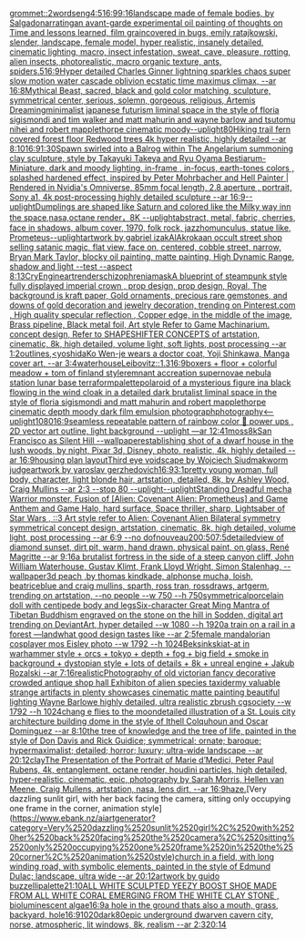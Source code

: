 [grommet::2](https://www.ebank.nz/aiartgenerator?category=grommet%3A%3A2)[words](https://www.ebank.nz/aiartgenerator?category=words)[eng](https://www.ebank.nz/aiartgenerator?category=eng)[4:5](https://www.ebank.nz/aiartgenerator?category=4%3A5)[16:9](https://www.ebank.nz/aiartgenerator?category=16%3A9)[9:16](https://www.ebank.nz/aiartgenerator?category=9%3A16)[landscape made of female bodies, by Salgado](https://www.ebank.nz/aiartgenerator?category=landscape%2520made%2520of%2520female%2520bodies%2C%2520by%2520Salgado)[narrating](https://www.ebank.nz/aiartgenerator?category=narrating)[an avant-garde experimental oil painting of thoughts on Time and lessons learned, film grain](https://www.ebank.nz/aiartgenerator?category=an%2520avant-garde%2520experimental%2520oil%2520painting%2520of%2520thoughts%2520on%2520Time%2520and%2520lessons%2520learned%2C%2520film%2520grain)[covered in bugs, emily ratajkowski, slender, landscape, female model, hyper realistic, insanely detailed, cinematic lighting, macro, insect infestation, sweat, cave, pleasure, rotting, alien insects, photorealistic, macro organic texture, ants, spiders](https://www.ebank.nz/aiartgenerator?category=covered%2520in%2520bugs%2C%2520emily%2520ratajkowski%2C%2520slender%2C%2520landscape%2C%2520female%2520model%2C%2520hyper%2520realistic%2C%2520insanely%2520detailed%2C%2520cinematic%2520lighting%2C%2520macro%2C%2520insect%2520infestation%2C%2520sweat%2C%2520cave%2C%2520pleasure%2C%2520rotting%2C%2520alien%2520insects%2C%2520photorealistic%2C%2520macro%2520organic%2520texture%2C%2520ants%2C%2520spiders)[.5](https://www.ebank.nz/aiartgenerator?category=.5)[16:9](https://www.ebank.nz/aiartgenerator?category=16%3A9)[Hyper detailed Charles Ginner lightning sparkles chaos super slow motion water cascade oblivion ecstatic time maximus climax, --ar 16:8](https://www.ebank.nz/aiartgenerator?category=Hyper%2520detailed%2520Charles%2520Ginner%2520lightning%2520sparkles%2520chaos%2520super%2520slow%2520motion%2520water%2520cascade%2520oblivion%2520ecstatic%2520time%2520maximus%2520climax%2C%2520--ar%252016%3A8)[Mythical Beast, sacred, black and gold color matching, sculpture, symmetrical center, serious, solemn, gorgeous, religious, Artemis Dreaming](https://www.ebank.nz/aiartgenerator?category=Mythical%2520Beast%2C%2520sacred%2C%2520black%2520and%2520gold%2520color%2520matching%2C%2520sculpture%2C%2520symmetrical%2520center%2C%2520serious%2C%2520solemn%2C%2520gorgeous%2C%2520religious%2C%2520Artemis%2520Dreaming)[minimalist japanese futurism liminal space in the style of floria sigismondi and tim walker and matt mahurin and wayne barlow and tsutomu nihei and robert mapplethorpe cinematic moody](https://www.ebank.nz/aiartgenerator?category=minimalist%2520japanese%2520futurism%2520liminal%2520space%2520in%2520the%2520style%2520of%2520floria%2520sigismondi%2520and%2520tim%2520walker%2520and%2520matt%2520mahurin%2520and%2520wayne%2520barlow%2520and%2520tsutomu%2520nihei%2520and%2520robert%2520mapplethorpe%2520cinematic%2520moody)[--uplight](https://www.ebank.nz/aiartgenerator?category=--uplight)[80](https://www.ebank.nz/aiartgenerator?category=80)[Hiking trail fern covered forest floor Redwood trees 4k hyper realistic, highly detailed --ar 8:10](https://www.ebank.nz/aiartgenerator?category=Hiking%2520trail%2520fern%2520covered%2520forest%2520floor%2520Redwood%2520trees%25204k%2520hyper%2520realistic%2C%2520highly%2520detailed%2520--ar%25208%3A10)[16:9](https://www.ebank.nz/aiartgenerator?category=16%3A9)[1:30](https://www.ebank.nz/aiartgenerator?category=1%3A30)[Spawn swirled into a Balrog within The Angelarium summoning clay sculpture, style by Takayuki Takeya and Ryu Oyama Bestiarum-Miniature, dark and moody lighting, in-frame , in-focus, earth-tones colors , splashed hardened effect, inspired by Peter Mohrbacher and Hell Painter | Rendered in Nvidia's Omniverse, 85mm focal length, 2.8 aperture , portrait, Sony a1, 4k post-processing highly detailed sculpture --ar 16:9](https://www.ebank.nz/aiartgenerator?category=Spawn%2520swirled%2520into%2520a%2520Balrog%2520within%2520The%2520Angelarium%2520summoning%2520clay%2520sculpture%2C%2520style%2520by%2520Takayuki%2520Takeya%2520and%2520Ryu%2520Oyama%2520Bestiarum-Miniature%2C%2520dark%2520and%2520moody%2520lighting%2C%2520in-frame%2520%2C%2520in-focus%2C%2520earth-tones%2520colors%2520%2C%2520splashed%2520hardened%2520effect%2C%2520inspired%2520by%2520Peter%2520Mohrbacher%2520and%2520Hell%2520Painter%2520%7C%2520Rendered%2520in%2520Nvidia%27s%2520Omniverse%2C%252085mm%2520focal%2520length%2C%25202.8%2520aperture%2520%2C%2520portrait%2C%2520Sony%2520a1%2C%25204k%2520post-processing%2520highly%2520detailed%2520sculpture%2520--ar%252016%3A9)[--uplight](https://www.ebank.nz/aiartgenerator?category=--uplight)[Dumplings are shaped like Saturn and colored like the Milky way inn the space,nasa,octane render，8K --uplight](https://www.ebank.nz/aiartgenerator?category=Dumplings%2520are%2520shaped%2520like%2520Saturn%2520and%2520colored%2520like%2520the%2520Milky%2520way%2520inn%2520the%2520space%2Cnasa%2Coctane%2520render%EF%BC%8C8K%2520--uplight)[abstract, metal, fabric, cherries, face in shadows, album cover, 1970, folk rock, jazz](https://www.ebank.nz/aiartgenerator?category=abstract%2C%2520metal%2C%2520fabric%2C%2520cherries%2C%2520face%2520in%2520shadows%2C%2520album%2520cover%2C%25201970%2C%2520folk%2520rock%2C%2520jazz)[homunculus, statue like, Prometeus](https://www.ebank.nz/aiartgenerator?category=homunculus%2C%2520statue%2520like%2C%2520Prometeus)[--uplight](https://www.ebank.nz/aiartgenerator?category=--uplight)[artwork by gabriel izak](https://www.ebank.nz/aiartgenerator?category=artwork%2520by%2520gabriel%2520izak)[AlAkroka](https://www.ebank.nz/aiartgenerator?category=AlAkroka)[an occult street shop selling satanic magic, flat view, face on, centered, cobble street, narrow, Bryan Mark Taylor, blocky oil painting, matte painting, High Dynamic Range, shadow and light --test --aspect 8:13](https://www.ebank.nz/aiartgenerator?category=an%2520occult%2520street%2520shop%2520selling%2520satanic%2520magic%2C%2520flat%2520view%2C%2520face%2520on%2C%2520centered%2C%2520cobble%2520street%2C%2520narrow%2C%2520Bryan%2520Mark%2520Taylor%2C%2520blocky%2520oil%2520painting%2C%2520matte%2520painting%2C%2520High%2520Dynamic%2520Range%2C%2520shadow%2520and%2520light%2520--test%2520--aspect%25208%3A13)[CryEngine](https://www.ebank.nz/aiartgenerator?category=CryEngine)[art](https://www.ebank.nz/aiartgenerator?category=art)[render](https://www.ebank.nz/aiartgenerator?category=render)[schizophrenia](https://www.ebank.nz/aiartgenerator?category=schizophrenia)[mask](https://www.ebank.nz/aiartgenerator?category=mask)[A blueprint of steampunk style fully displayed imperial crown , prop design, prop design, Royal, The background is kraft paper,  Gold ornaments, precious rare gemstones,  and downs of gold decoration and jewelry decoration,  trending on Pinterest.com  , High quality specular reflection ,  Copper  edge, in the middle of the image, Brass pipeline,  Black metal foil,  Art style Refer to Game Machinarium.  concept design, Refer to SHAPESHIFTER CONCEPTS  of artstation, cinematic,  8k, high detailed,  volume light,  soft lights,  post processing    --ar 1:2](https://www.ebank.nz/aiartgenerator?category=A%2520blueprint%2520of%2520steampunk%2520style%2520fully%2520displayed%2520imperial%2520crown%2520%2C%2520prop%2520design%2C%2520prop%2520design%2C%2520Royal%2C%2520The%2520background%2520is%2520kraft%2520paper%2C%2520%2520Gold%2520ornaments%2C%2520precious%2520rare%2520gemstones%2C%2520%2520and%2520downs%2520of%2520gold%2520decoration%2520and%2520jewelry%2520decoration%2C%2520%2520trending%2520on%2520Pinterest.com%2520%2520%2C%2520High%2520quality%2520specular%2520reflection%2520%2C%2520%2520Copper%2520%2520edge%2C%2520in%2520the%2520middle%2520of%2520the%2520image%2C%2520Brass%2520pipeline%2C%2520%2520Black%2520metal%2520foil%2C%2520%2520Art%2520style%2520Refer%2520to%2520Game%2520Machinarium.%2520%2520concept%2520design%2C%2520Refer%2520to%2520SHAPESHIFTER%2520CONCEPTS%2520%2520of%2520artstation%2C%2520cinematic%2C%2520%25208k%2C%2520high%2520detailed%2C%2520%2520volume%2520light%2C%2520%2520soft%2520lights%2C%2520%2520post%2520processing%2520%2520%2520%2520--ar%25201%3A2)[outlines,](https://www.ebank.nz/aiartgenerator?category=outlines%2C)[<yoshida](https://www.ebank.nz/aiartgenerator?category=%3Cyoshida)[Ko Wen-je wears a doctor coat, Yoji Shinkawa, Manga cover art, --ar 3:4](https://www.ebank.nz/aiartgenerator?category=Ko%2520Wen-je%2520wears%2520a%2520doctor%2520coat%2C%2520Yoji%2520Shinkawa%2C%2520Manga%2520cover%2520art%2C%2520--ar%25203%3A4)[waterhouse](https://www.ebank.nz/aiartgenerator?category=waterhouse)[Leibovitz::1.3](https://www.ebank.nz/aiartgenerator?category=Leibovitz%3A%3A1.3)[16:9](https://www.ebank.nz/aiartgenerator?category=16%3A9)[boxers + floor + colorful meadow + tom of finland style](https://www.ebank.nz/aiartgenerator?category=boxers%2520%2B%2520floor%2520%2B%2520colorful%2520meadow%2520%2B%2520tom%2520of%2520finland%2520style)[remnant accreation supernovae nebula station lunar base terraform](https://www.ebank.nz/aiartgenerator?category=remnant%2520accreation%2520supernovae%2520nebula%2520station%2520lunar%2520base%2520terraform)[palette](https://www.ebank.nz/aiartgenerator?category=palette)[polaroid of a mysterious figure ina black flowing in the wind cloak in a detailed dark brutalist liminal space in the style of floria sigismondi and matt mahurin and robert mapplethorpe cinematic depth moody dark film emulsion photograph](https://www.ebank.nz/aiartgenerator?category=polaroid%2520of%2520a%2520mysterious%2520figure%2520ina%2520black%2520flowing%2520in%2520the%2520wind%2520cloak%2520in%2520a%2520detailed%2520dark%2520brutalist%2520liminal%2520space%2520in%2520the%2520style%2520of%2520floria%2520sigismondi%2520and%2520matt%2520mahurin%2520and%2520robert%2520mapplethorpe%2520cinematic%2520depth%2520moody%2520dark%2520film%2520emulsion%2520photograph)[photography](https://www.ebank.nz/aiartgenerator?category=photography)[<--uplight](https://www.ebank.nz/aiartgenerator?category=%3C--uplight)[1080](https://www.ebank.nz/aiartgenerator?category=1080)[16:9](https://www.ebank.nz/aiartgenerator?category=16%3A9)[seamless repeatable pattern of rainbow color 🍄 power ups , 2D vector art outline, light background --uplight —ar 12:41](https://www.ebank.nz/aiartgenerator?category=seamless%2520repeatable%2520pattern%2520of%2520rainbow%2520color%2520%F0%9F%8D%84%2520power%2520ups%2520%2C%25202D%2520vector%2520art%2520outline%2C%2520light%2520background%2520--uplight%2520%E2%80%94ar%252012%3A41)[moss](https://www.ebank.nz/aiartgenerator?category=moss)[8k](https://www.ebank.nz/aiartgenerator?category=8k)[San Francisco as Silent Hill --wallpaper](https://www.ebank.nz/aiartgenerator?category=San%2520Francisco%2520as%2520Silent%2520Hill%2520--wallpaper)[establishing shot of a dwarf house in the lush woods, by night, Pixar 3d, Disney, photo, realistic, 4k, highly detailed --ar 16:9](https://www.ebank.nz/aiartgenerator?category=establishing%2520shot%2520of%2520a%2520dwarf%2520house%2520in%2520the%2520lush%2520woods%2C%2520by%2520night%2C%2520Pixar%25203d%2C%2520Disney%2C%2520photo%2C%2520realistic%2C%25204k%2C%2520highly%2520detailed%2520--ar%252016%3A9)[housing plan layout](https://www.ebank.nz/aiartgenerator?category=housing%2520plan%2520layout)[Third eye voidscape by Wojciech Siudmak](https://www.ebank.nz/aiartgenerator?category=Third%2520eye%2520voidscape%2520by%2520Wojciech%2520Siudmak)[worm judge](https://www.ebank.nz/aiartgenerator?category=worm%2520judge)[artwork by yaroslav gerzhedovich](https://www.ebank.nz/aiartgenerator?category=artwork%2520by%2520yaroslav%2520gerzhedovich)[16:9](https://www.ebank.nz/aiartgenerator?category=16%3A9)[3:1](https://www.ebank.nz/aiartgenerator?category=3%3A1)[pretty young woman, full body, character, light blonde hair, artstation, detailed, 8k, by Ashley Wood, Craig Mullins --ar 2:3 --stop 80 --uplight](https://www.ebank.nz/aiartgenerator?category=pretty%2520young%2520woman%2C%2520full%2520body%2C%2520character%2C%2520light%2520blonde%2520hair%2C%2520artstation%2C%2520detailed%2C%25208k%2C%2520by%2520Ashley%2520Wood%2C%2520Craig%2520Mullins%2520--ar%25202%3A3%2520--stop%252080%2520--uplight)[--uplight](https://www.ebank.nz/aiartgenerator?category=--uplight)[Standing Dreadful mecha Warrior monster, Fusion of [Alien: Covenant Alien: Prometheus] and Game Anthem and Game Halo, hard surface, Space thriller, sharp, Lightsaber of Star Wars , ::3  Art style refer to Alien: Covenant Alien   Bilateral symmetry       symmetrical   concept design,  artstation, cinematic,  8k, high detailed,  volume light,  post processing    --ar 6:9   --no dof](https://www.ebank.nz/aiartgenerator?category=Standing%2520Dreadful%2520mecha%2520Warrior%2520monster%2C%2520Fusion%2520of%2520%5BAlien%3A%2520Covenant%2520Alien%3A%2520Prometheus%5D%2520and%2520Game%2520Anthem%2520and%2520Game%2520Halo%2C%2520hard%2520surface%2C%2520Space%2520thriller%2C%2520sharp%2C%2520Lightsaber%2520of%2520Star%2520Wars%2520%2C%2520%3A%3A3%2520%2520Art%2520style%2520refer%2520to%2520Alien%3A%2520Covenant%2520Alien%2520%2520%2520Bilateral%2520symmetry%2520%2520%2520%2520%2520%2520%2520symmetrical%2520%2520%2520concept%2520design%2C%2520%2520artstation%2C%2520cinematic%2C%2520%25208k%2C%2520high%2520detailed%2C%2520%2520volume%2520light%2C%2520%2520post%2520processing%2520%2520%2520%2520--ar%25206%3A9%2520%2520%2520--no%2520dof)[nouveau](https://www.ebank.nz/aiartgenerator?category=nouveau)[200:50](https://www.ebank.nz/aiartgenerator?category=200%3A50)[7:5](https://www.ebank.nz/aiartgenerator?category=7%3A5)[detailed](https://www.ebank.nz/aiartgenerator?category=detailed)[view of diamond sunset, dirt pit, warm, hand drawn, physical paint, on glass, René Magritte --ar 9:16](https://www.ebank.nz/aiartgenerator?category=view%2520of%2520diamond%2520sunset%2C%2520dirt%2520pit%2C%2520warm%2C%2520hand%2520drawn%2C%2520physical%2520paint%2C%2520on%2520glass%2C%2520Ren%C3%A9%2520Magritte%2520--ar%25209%3A16)[a brutalist fortress in the side of a steep canyon cliff, John William Waterhouse, Gustav Klimt, Frank Lloyd Wright, Simon Stalenhag, --wallpaper](https://www.ebank.nz/aiartgenerator?category=a%2520brutalist%2520fortress%2520in%2520the%2520side%2520of%2520a%2520steep%2520canyon%2520cliff%2C%2520John%2520William%2520Waterhouse%2C%2520Gustav%2520Klimt%2C%2520Frank%2520Lloyd%2520Wright%2C%2520Simon%2520Stalenhag%2C%2520--wallpaper)[3d peach ,by thomas kindkade, alphonse mucha, loish, beatriceblue and craig mullins, sparth, ross tran, rossdraws, artgerm, trending on artstation, --no people --w 750 --h 750](https://www.ebank.nz/aiartgenerator?category=3d%2520peach%2520%2Cby%2520thomas%2520kindkade%2C%2520alphonse%2520mucha%2C%2520loish%2C%2520beatriceblue%2520and%2520craig%2520mullins%2C%2520sparth%2C%2520ross%2520tran%2C%2520rossdraws%2C%2520artgerm%2C%2520trending%2520on%2520artstation%2C%2520--no%2520people%2520--w%2520750%2520--h%2520750)[symmetrical](https://www.ebank.nz/aiartgenerator?category=symmetrical)[porcelain doll with centipede body and legs](https://www.ebank.nz/aiartgenerator?category=porcelain%2520doll%2520with%2520centipede%2520body%2520and%2520legs)[Six-character Great Ming Mantra of Tibetan Buddhism engraved on the stone on the hill in Sodden, digital art trending on DeviantArt, hyper detailed --w 1080 --h 1920](https://www.ebank.nz/aiartgenerator?category=Six-character%2520Great%2520Ming%2520Mantra%2520of%2520Tibetan%2520Buddhism%2520engraved%2520on%2520the%2520stone%2520on%2520the%2520hill%2520in%2520Sodden%2C%2520digital%2520art%2520trending%2520on%2520DeviantArt%2C%2520hyper%2520detailed%2520--w%25201080%2520--h%25201920)[a train on a rail in a forest —land](https://www.ebank.nz/aiartgenerator?category=a%2520train%2520on%2520a%2520rail%2520in%2520a%2520forest%2520%E2%80%94land)[what good design tastes like --ar 2:5](https://www.ebank.nz/aiartgenerator?category=what%2520good%2520design%2520tastes%2520like%2520--ar%25202%3A5)[female mandalorian cosplayer mos Eisley photo --w 1792 --h 1024](https://www.ebank.nz/aiartgenerator?category=female%2520mandalorian%2520cosplayer%2520mos%2520Eisley%2520photo%2520--w%25201792%2520--h%25201024)[Beksinkski](https://www.ebank.nz/aiartgenerator?category=Beksinkski)[at-at in warhammer style +  orcs + tokyo + depth + fog + big field + smoke in background + dystopian style + lots of details + 8k + unreal engine + Jakub Rozalski --ar 7:16](https://www.ebank.nz/aiartgenerator?category=at-at%2520in%2520warhammer%2520style%2520%2B%2520%2520orcs%2520%2B%2520tokyo%2520%2B%2520depth%2520%2B%2520fog%2520%2B%2520big%2520field%2520%2B%2520smoke%2520in%2520background%2520%2B%2520dystopian%2520style%2520%2B%2520lots%2520of%2520details%2520%2B%25208k%2520%2B%2520unreal%2520engine%2520%2B%2520Jakub%2520Rozalski%2520--ar%25207%3A16)[realistic](https://www.ebank.nz/aiartgenerator?category=realistic)[Photography of old victorian fancy decorative crowded antique shop hall Exhibiton of alien species taxidermy valuable strange artifacts in plenty showcases cinematic matte painting beautiful lighting Wayne Barlowe highly detailed, ultra realistic zbrush cgsociety --w 1792 --h 1024](https://www.ebank.nz/aiartgenerator?category=Photography%2520of%2520old%2520victorian%2520fancy%2520decorative%2520crowded%2520antique%2520shop%2520hall%2520Exhibiton%2520of%2520alien%2520species%2520taxidermy%2520valuable%2520strange%2520artifacts%2520in%2520plenty%2520showcases%2520cinematic%2520matte%2520painting%2520beautiful%2520lighting%2520Wayne%2520Barlowe%2520highly%2520detailed%2C%2520ultra%2520realistic%2520zbrush%2520cgsociety%2520--w%25201792%2520--h%25201024)[chang e flies to the moon](https://www.ebank.nz/aiartgenerator?category=chang%2520e%2520flies%2520to%2520the%2520moon)[detailed illustration of a St. Louis city architecture building dome  in the style of Ithell Colquhoun and Oscar Dominguez --ar 8:10](https://www.ebank.nz/aiartgenerator?category=detailed%2520illustration%2520of%2520a%2520St.%2520Louis%2520city%2520architecture%2520building%2520dome%2520%2520in%2520the%2520style%2520of%2520Ithell%2520Colquhoun%2520and%2520Oscar%2520Dominguez%2520--ar%25208%3A10)[the tree of knowledge and the tree of life, painted in the style of Don Davis and Rick Guidice; symmetrical; ornate; baroque; hypermaximalist; detailed; horror; luxury; ultra-wide landscape --ar 20:12](https://www.ebank.nz/aiartgenerator?category=the%2520tree%2520of%2520knowledge%2520and%2520the%2520tree%2520of%2520life%2C%2520painted%2520in%2520the%2520style%2520of%2520Don%2520Davis%2520and%2520Rick%2520Guidice%3B%2520symmetrical%3B%2520ornate%3B%2520baroque%3B%2520hypermaximalist%3B%2520detailed%3B%2520horror%3B%2520luxury%3B%2520ultra-wide%2520landscape%2520--ar%252020%3A12)[clay](https://www.ebank.nz/aiartgenerator?category=clay)[The Presentation of the Portrait of Marie d’Medici, Peter Paul Rubens, 4k, entanglement, octane render, houdini particles, high detailed, hyper-realistic, cinematic, epic, photography by Sarah Morris, Hellen van Meene, Craig Mullens, artstation, nasa, lens dirt, --ar 16:9](https://www.ebank.nz/aiartgenerator?category=The%2520Presentation%2520of%2520the%2520Portrait%2520of%2520Marie%2520d%E2%80%99Medici%2C%2520Peter%2520Paul%2520Rubens%2C%25204k%2C%2520entanglement%2C%2520octane%2520render%2C%2520houdini%2520particles%2C%2520high%2520detailed%2C%2520hyper-realistic%2C%2520cinematic%2C%2520epic%2C%2520photography%2520by%2520Sarah%2520Morris%2C%2520Hellen%2520van%2520Meene%2C%2520Craig%2520Mullens%2C%2520artstation%2C%2520nasa%2C%2520lens%2520dirt%2C%2520--ar%252016%3A9)[haze.](https://www.ebank.nz/aiartgenerator?category=haze.)[Very dazzling sunlit girl, with her back facing the camera, sitting only occupying one frame in the corner, animation style](https://www.ebank.nz/aiartgenerator?category=Very%2520dazzling%2520sunlit%2520girl%2C%2520with%2520her%2520back%2520facing%2520the%2520camera%2C%2520sitting%2520only%2520occupying%2520one%2520frame%2520in%2520the%2520corner%2C%2520animation%2520style)[church in a field, with long winding road, with symbolic elements, painted in the style of Edmund Dulac; landscape, ultra wide --ar 20:12](https://www.ebank.nz/aiartgenerator?category=church%2520in%2520a%2520field%2C%2520with%2520long%2520winding%2520road%2C%2520with%2520symbolic%2520elements%2C%2520painted%2520in%2520the%2520style%2520of%2520Edmund%2520Dulac%3B%2520landscape%2C%2520ultra%2520wide%2520--ar%252020%3A12)[artwork by guido buzzelli](https://www.ebank.nz/aiartgenerator?category=artwork%2520by%2520guido%2520buzzelli)[palette](https://www.ebank.nz/aiartgenerator?category=palette)[21:10](https://www.ebank.nz/aiartgenerator?category=21%3A10)[ALL WHITE SCULPTED YEEZY BOOST SHOE MADE FROM ALL WHITE CORAL EMERGING FROM THE WHITE CLAY STONE , bioluminescent algae](https://www.ebank.nz/aiartgenerator?category=ALL%2520WHITE%2520SCULPTED%2520YEEZY%2520BOOST%2520SHOE%2520MADE%2520FROM%2520ALL%2520WHITE%2520CORAL%2520EMERGING%2520FROM%2520THE%2520WHITE%2520CLAY%2520STONE%2520%2C%2520bioluminescent%2520algae)[16:9](https://www.ebank.nz/aiartgenerator?category=16%3A9)[a hole in the ground thats also a mouth, grass, backyard, hole](https://www.ebank.nz/aiartgenerator?category=a%2520hole%2520in%2520the%2520ground%2520thats%2520also%2520a%2520mouth%2C%2520grass%2C%2520backyard%2C%2520hole)[16:9](https://www.ebank.nz/aiartgenerator?category=16%3A9)[1020](https://www.ebank.nz/aiartgenerator?category=1020)[dark](https://www.ebank.nz/aiartgenerator?category=dark)[80](https://www.ebank.nz/aiartgenerator?category=80)[epic underground dwarven cavern city, norse, atmospheric, lit windows, 8k, realism --ar 2:3](https://www.ebank.nz/aiartgenerator?category=epic%2520underground%2520dwarven%2520cavern%2520city%2C%2520norse%2C%2520atmospheric%2C%2520lit%2520windows%2C%25208k%2C%2520realism%2520--ar%25202%3A3)[20:14](https://www.ebank.nz/aiartgenerator?category=20%3A14)